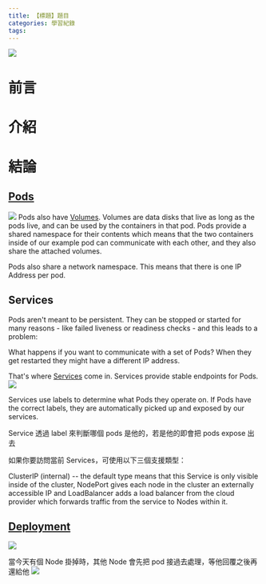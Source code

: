 ```yaml
---
title: 【標題】題目
categories: 學習紀錄
tags:
---
```


<style>
  section.compact {
    font-size: 150%  
  }
  img[alt~="center"] {
    display: block;
    margin: 0 auto;
  }
</style>

![](https://nijialin.com/images/2021/)

# 前言

<!-- more -->

# 介紹

# 結論

## [Pods](https://kubernetes.io/docs/concepts/workloads/pods/)

![](https://cdn.qwiklabs.com/tzvM5wFnfARnONAXX96nz8OgqOa1ihx6kCk%2BelMakfw%3D)
Pods also have [Volumes](https://kubernetes.io/docs/concepts/storage/volumes/). Volumes are data disks that live as long as the pods live, and can be used by the containers in that pod. Pods provide a shared namespace for their contents which means that the two containers inside of our example pod can communicate with each other, and they also share the attached volumes.

Pods also share a network namespace. This means that there is one IP Address per pod.

## Services

Pods aren't meant to be persistent. They can be stopped or started for many reasons - like failed liveness or readiness checks - and this leads to a problem:

What happens if you want to communicate with a set of Pods? When they get restarted they might have a different IP address.

That's where [Services](https://kubernetes.io/docs/concepts/services-networking/service/) come in. Services provide stable endpoints for Pods.
![](https://cdn.qwiklabs.com/Jg0T%2F326ASwqeD1vAUPBWH5w1D%2F0oZn6z5mQ5MubwL8%3D)

Services use labels to determine what Pods they operate on. If Pods have the correct labels, they are automatically picked up and exposed by our services.

Service 透過 label 來判斷哪個 pods 是他的，若是他的即會把 pods expose 出去

如果你要訪問當前 Services，可使用以下三個支援類型：

ClusterIP (internal) -- the default type means that this Service is only visible inside of the cluster,
NodePort gives each node in the cluster an externally accessible IP and
LoadBalancer adds a load balancer from the cloud provider which forwards traffic from the service to Nodes within it.

## [Deployment](https://kubernetes.io/docs/concepts/workloads/controllers/deployment/#what-is-a-deployment)

![](https://cdn.qwiklabs.com/1UD7MTP0ZxwecE%2F64MJSNOP8QB7sU9rTI0PSv08OVz0%3D)

當今天有個 Node 掛掉時，其他 Node 會先把 pod 接過去處理，等他回覆之後再還給他
![](https://cdn.qwiklabs.com/fH4ZxGNxg5KLBy5ykbwKNIS9MIJ9cgcMEDuhB0a9uBo%3D)
